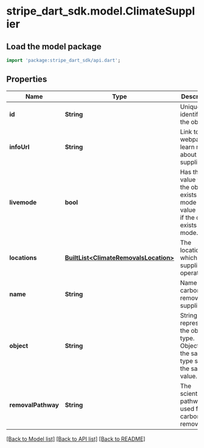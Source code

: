 # stripe_dart_sdk.model.ClimateSupplier

## Load the model package
```dart
import 'package:stripe_dart_sdk/api.dart';
```

## Properties
Name | Type | Description | Notes
------------ | ------------- | ------------- | -------------
**id** | **String** | Unique identifier for the object. | 
**infoUrl** | **String** | Link to a webpage to learn more about the supplier. | 
**livemode** | **bool** | Has the value `true` if the object exists in live mode or the value `false` if the object exists in test mode. | 
**locations** | [**BuiltList&lt;ClimateRemovalsLocation&gt;**](ClimateRemovalsLocation.md) | The locations in which this supplier operates. | 
**name** | **String** | Name of this carbon removal supplier. | 
**object** | **String** | String representing the object’s type. Objects of the same type share the same value. | 
**removalPathway** | **String** | The scientific pathway used for carbon removal. | 

[[Back to Model list]](../README.md#documentation-for-models) [[Back to API list]](../README.md#documentation-for-api-endpoints) [[Back to README]](../README.md)


